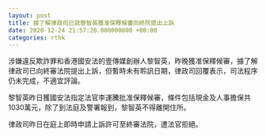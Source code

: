 ```yaml
---
layout: post
title: 據了解律政司已就黎智英獲准保釋候審向終院提出上訴
date: 2020-12-24 21:57:26.000000000 +08:00
categories: rthk
---
```


涉嫌違反欺詐罪和香港國安法的壹傳媒創辦人黎智英，昨晚獲准保釋候審，據了解律政司已向終審法院提出上訴，但暫時未有聆訊日期，律政司回覆表示，司法程序仍未完成，不適宜評論。

黎智英昨日獲國安法指定法官李運騰批准保釋候審，條件包括現金及人事擔保共1030萬元，除了到法庭及警署報到，黎智英不得離開住所。

律政司昨日在庭上即時申請上訴許可至終審法院，遭法官拒絕。
